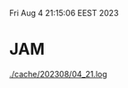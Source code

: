 Fri Aug  4 21:15:06 EEST 2023
# JAM
<a href='./cache/202308/04_21.log'>./cache/202308/04_21.log</a>
